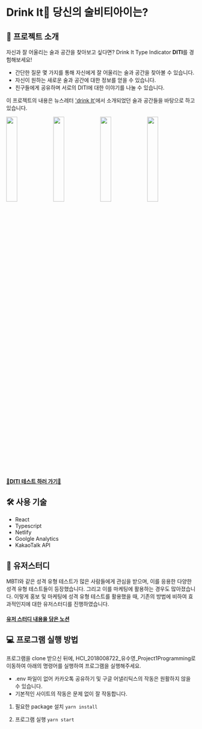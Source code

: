 # Drink It🥂 당신의 술비티아이는?

## 📝 프로젝트 소개
자신과 잘 어울리는 술과 공간을 찾아보고 싶다면? Drink It Type Indicator **DITI**를 경험해보세요! 

- 간단한 질문 몇 가지를 통해 자신에게 잘 어울리는 술과 공간을 찾아볼 수 있습니다. 
- 자신이 원하는 새로운 술과 공간에 대한 정보를 얻을 수 있습니다. 
- 친구들에게 공유하며 서로의 DITI에 대한 이야기를 나눌 수 있습니다.  

이 프로젝트의 내용은 뉴스레터 ['drink It'](https://linktr.ee/drinkit__official)에서 소개되었던 술과 공간들을 바탕으로 하고 있습니다.

<div display="flex" flex-direction="column">
<img src="https://user-images.githubusercontent.com/48385476/217518783-79e29f6e-2974-4e82-b00c-45e3487145a8.JPG" width=24%/>
<img src="https://user-images.githubusercontent.com/48385476/217518792-4ed8484d-25d2-42ae-8034-c745580be8ba.JPG" width=24%/>
<img src="https://user-images.githubusercontent.com/48385476/217518795-16fdc895-9d71-4a99-a474-77336d5028a7.JPG" width=24%/>
<img src="https://user-images.githubusercontent.com/48385476/217518799-7bd88edd-f4f9-49e7-b3e3-abd67e57cc04.JPG" width=24%/>
</div>



#### [🍺DITI 테스트 하러 가기🥃](https://cheerful-rabanadas-8301ea.netlify.app)

## 🛠 사용 기술
- React
- Typescript
- Netlify
- Goolgle Analytics
- KakaoTalk API

## 🙋‍ 유저스터디

MBTI와 같은 성격 유형 테스트가 많은 사람들에게 관심을 받으며, 이를 응용한 다양한 성격 유형 테스트들이 등장했습니다. 
그리고 이를 마케팅에 활용하는 경우도 많아졌습니다. 
이렇게 홍보 및 마케팅에 성격 유형 테스트를 활용했을 때, 기존의 방법에 비하여 효과적인지에 대한 유저스터디를 진행하였습니다. 

#### [유저 스터디 내용을 담은 노션](https://www.notion.so/Drink-It-41f9adc2f1874e9398622d5c5892b9da)

## 💻 프로그램 실행 방법
프로그램을 clone 받으신 뒤에, HCI_2018008722_유수영_Project1Programming로 이동하여 아래의 명령어를 실행하여 프로그램을 실행해주세요.

- .env 파일이 없어 카카오톡 공유하기 및 구글 어낼리틱스의 작동은 원활하지 않을 수 있습니다.
- 기본적인 사이트의 작동은 문제 없이 잘 작동합니다.

1. 필요한 package 설치
`yarn install`

2. 프로그램 실행
`yarn start`
